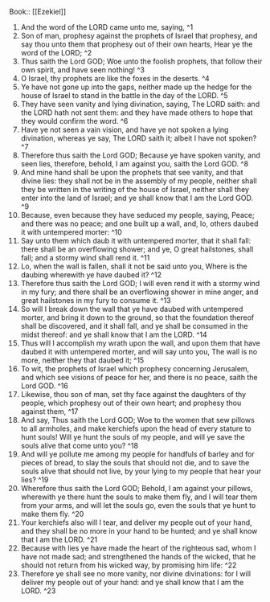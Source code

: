 Book:: [[Ezekiel]]
 1. And the word of the LORD came unto me, saying, ^1
 2. Son of man, prophesy against the prophets of Israel that prophesy, and say thou unto them that prophesy out of their own hearts, Hear ye the word of the LORD; ^2
 3. Thus saith the Lord GOD; Woe unto the foolish prophets, that follow their own spirit, and have seen nothing! ^3
 4. O Israel, thy prophets are like the foxes in the deserts. ^4
 5. Ye have not gone up into the gaps, neither made up the hedge for the house of Israel to stand in the battle in the day of the LORD. ^5
 6. They have seen vanity and lying divination, saying, The LORD saith: and the LORD hath not sent them: and they have made others to hope that they would confirm the word. ^6
 7. Have ye not seen a vain vision, and have ye not spoken a lying divination, whereas ye say, The LORD saith it; albeit I have not spoken? ^7
 8. Therefore thus saith the Lord GOD; Because ye have spoken vanity, and seen lies, therefore, behold, I am against you, saith the Lord GOD. ^8
 9. And mine hand shall be upon the prophets that see vanity, and that divine lies: they shall not be in the assembly of my people, neither shall they be written in the writing of the house of Israel, neither shall they enter into the land of Israel; and ye shall know that I am the Lord GOD. ^9
 10. Because, even because they have seduced my people, saying, Peace; and there was no peace; and one built up a wall, and, lo, others daubed it with untempered morter: ^10
 11. Say unto them which daub it with untempered morter, that it shall fall: there shall be an overflowing shower; and ye, O great hailstones, shall fall; and a stormy wind shall rend it. ^11
 12. Lo, when the wall is fallen, shall it not be said unto you, Where is the daubing wherewith ye have daubed it? ^12
 13. Therefore thus saith the Lord GOD; I will even rend it with a stormy wind in my fury; and there shall be an overflowing shower in mine anger, and great hailstones in my fury to consume it. ^13
 14. So will I break down the wall that ye have daubed with untempered morter, and bring it down to the ground, so that the foundation thereof shall be discovered, and it shall fall, and ye shall be consumed in the midst thereof: and ye shall know that I am the LORD. ^14
 15. Thus will I accomplish my wrath upon the wall, and upon them that have daubed it with untempered morter, and will say unto you, The wall is no more, neither they that daubed it; ^15
 16. To wit, the prophets of Israel which prophesy concerning Jerusalem, and which see visions of peace for her, and there is no peace, saith the Lord GOD. ^16
 17. Likewise, thou son of man, set thy face against the daughters of thy people, which prophesy out of their own heart; and prophesy thou against them, ^17
 18. And say, Thus saith the Lord GOD; Woe to the women that sew pillows to all armholes, and make kerchiefs upon the head of every stature to hunt souls! Will ye hunt the souls of my people, and will ye save the souls alive that come unto you? ^18
 19. And will ye pollute me among my people for handfuls of barley and for pieces of bread, to slay the souls that should not die, and to save the souls alive that should not live, by your lying to my people that hear your lies? ^19
 20. Wherefore thus saith the Lord GOD; Behold, I am against your pillows, wherewith ye there hunt the souls to make them fly, and I will tear them from your arms, and will let the souls go, even the souls that ye hunt to make them fly. ^20
 21. Your kerchiefs also will I tear, and deliver my people out of your hand, and they shall be no more in your hand to be hunted; and ye shall know that I am the LORD. ^21
 22. Because with lies ye have made the heart of the righteous sad, whom I have not made sad; and strengthened the hands of the wicked, that he should not return from his wicked way, by promising him life: ^22
 23. Therefore ye shall see no more vanity, nor divine divinations: for I will deliver my people out of your hand: and ye shall know that I am the LORD. ^23
